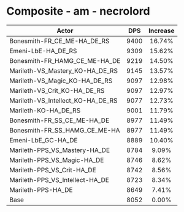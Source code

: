 # Composite - am - necrolord
| Actor | DPS | Increase |
|---|:---:|:---:|
|Bonesmith-FR_CE_ME-HA_DE_RS|9400|16.74%|
|Emeni-LbE-HA_DE_RS|9309|15.62%|
|Bonesmith-FR_HAMG_CE_ME-HA_DE|9219|14.50%|
|Marileth-VS_Mastery_KO-HA_DE_RS|9145|13.57%|
|Marileth-VS_Magic_KO-HA_DE_RS|9097|12.98%|
|Marileth-VS_Crit_KO-HA_DE_RS|9097|12.97%|
|Marileth-VS_Intellect_KO-HA_DE_RS|9077|12.73%|
|Marileth-KO-HA_DE_RS|9001|11.79%|
|Bonesmith-FR_SS_CE_ME-HA_DE|8977|11.49%|
|Bonesmith-FR_SS_HAMG_CE_ME-HA|8977|11.49%|
|Emeni-LbE_GC-HA_DE|8889|10.40%|
|Marileth-PPS_VS_Mastery-HA_DE|8784|9.09%|
|Marileth-PPS_VS_Magic-HA_DE|8746|8.62%|
|Marileth-PPS_VS_Crit-HA_DE|8742|8.56%|
|Marileth-PPS_VS_Intellect-HA_DE|8723|8.34%|
|Marileth-PPS-HA_DE|8649|7.41%|
|Base|8052|0.00%|
